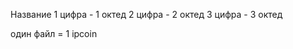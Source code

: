 
Название 1 цифра - 1 октед
         2 цифра - 2 октед
         3 цифра - 3 октед
         
один файл = 1 ipcoin         
